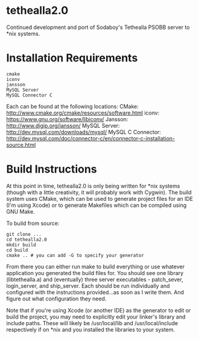 tethealla2.0
============

Continued development and port of Sodaboy's Tethealla PSOBB server to *nix systems.

Installation Requirements
============

	cmake
    iconv
    jansson
    MySQL Server
    MySQL Connector C

Each can be found at the following locations:
CMake: http://www.cmake.org/cmake/resources/software.html
iconv: https://www.gnu.org/software/libiconv/
Jansson: http://www.digip.org/jansson/
MySQL Server: http://dev.mysql.com/downloads/mysql/
MySQL C Connector: http://dev.mysql.com/doc/connector-c/en/connector-c-installation-source.html

Build Instructions
============

At this point in time, tethealla2.0 is only being written for *nix systems (though with a
little creativity, it will probably work with Cygwin). The build system uses CMake, which
can be used to generate project files for an IDE (I'm using Xcode) or to generate Makefiles
which can be compiled using GNU Make. 

To build from source:

    git clone ...
    cd tethealla2.0  
    mkdir build  
    cd build  
    cmake .. # you can add -G to specify your generator  

From there you can either run make to build everything or use whatever application you
generated the build files for. You should see one library (libtethealla.a) and (eventually)
three server executables - patch_sever, login_server, and ship_server. Each should be run
individually and configured with the instructions provided...as soon as I write them. And
figure out what configuration they need.

Note that if you're using Xcode (or another IDE) as the generator to edit or build the 
project, you may need to explicitly edit your linker's library and include paths. These 
will likely be /usr/local/lib and /usr/local/include respectively if on *nix and you 
installed the libraries to your system.